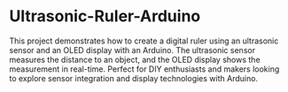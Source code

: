 # Ultrasonic-Ruler-Arduino
This project demonstrates how to create a digital ruler using an ultrasonic sensor and an OLED display with an Arduino. The ultrasonic sensor measures the distance to an object, and the OLED display shows the measurement in real-time. Perfect for DIY enthusiasts and makers looking to explore sensor integration and display technologies with Arduino.
